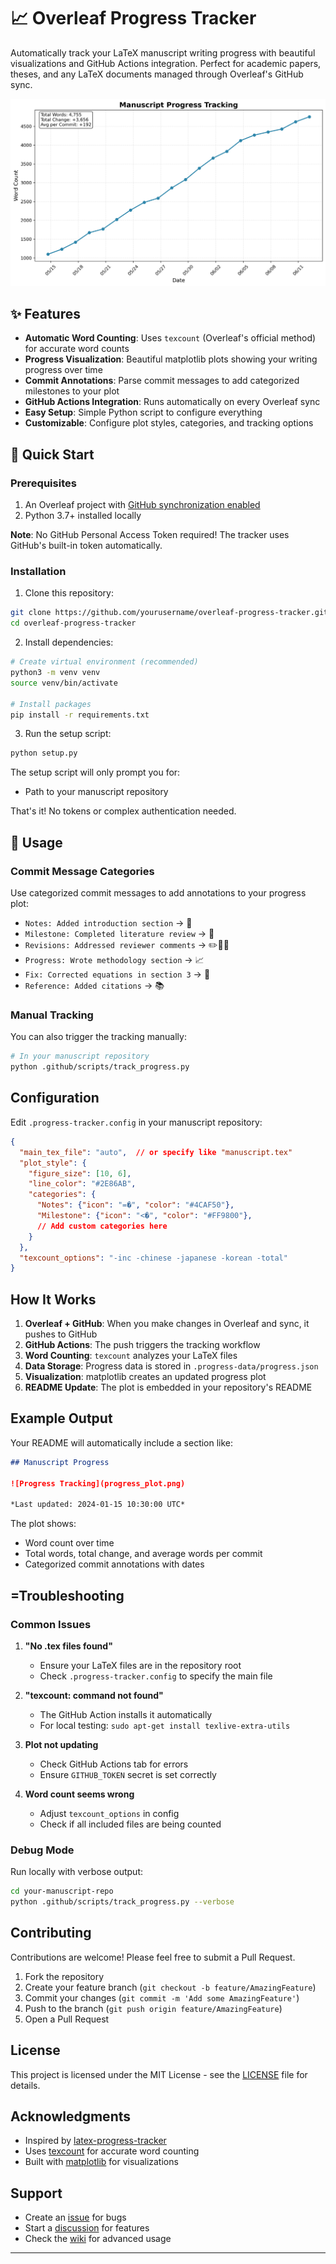 # 📈 Overleaf Progress Tracker

Automatically track your LaTeX manuscript writing progress with beautiful visualizations and GitHub Actions integration. Perfect for academic papers, theses, and any LaTeX documents managed through Overleaf's GitHub sync.

![Example Progress Plot](docs/example_plot.png)

## ✨ Features

- **Automatic Word Counting**: Uses `texcount` (Overleaf's official method) for accurate word counts
- **Progress Visualization**: Beautiful matplotlib plots showing your writing progress over time
- **Commit Annotations**: Parse commit messages to add categorized milestones to your plot
- **GitHub Actions Integration**: Runs automatically on every Overleaf sync
- **Easy Setup**: Simple Python script to configure everything
- **Customizable**: Configure plot styles, categories, and tracking options

## 🚀 Quick Start

### Prerequisites

1. An Overleaf project with [GitHub synchronization enabled](https://www.overleaf.com/learn/how-to/Git_Integration_and_GitHub_Synchronization)
2. Python 3.7+ installed locally

**Note**: No GitHub Personal Access Token required! The tracker uses GitHub's built-in token automatically.

### Installation

1. Clone this repository:
```bash
git clone https://github.com/yourusername/overleaf-progress-tracker.git
cd overleaf-progress-tracker
```

2. Install dependencies:
```bash
# Create virtual environment (recommended)
python3 -m venv venv
source venv/bin/activate

# Install packages
pip install -r requirements.txt
```

3. Run the setup script:
```bash
python setup.py
```

The setup script will only prompt you for:
- Path to your manuscript repository

That's it! No tokens or complex authentication needed.

## 📝 Usage

### Commit Message Categories

Use categorized commit messages to add annotations to your progress plot:

- `Notes: Added introduction section` → 📝
- `Milestone: Completed literature review` → 🎯
- `Revisions: Addressed reviewer comments` → ✏️
- `Progress: Wrote methodology section` → 📈
- `Fix: Corrected equations in section 3` → 🔧
- `Reference: Added citations` → 📚

### Manual Tracking

You can also trigger the tracking manually:

```bash
# In your manuscript repository
python .github/scripts/track_progress.py
```

## Configuration

Edit `.progress-tracker.config` in your manuscript repository:

```json
{
  "main_tex_file": "auto",  // or specify like "manuscript.tex"
  "plot_style": {
    "figure_size": [10, 6],
    "line_color": "#2E86AB",
    "categories": {
      "Notes": {"icon": "=�", "color": "#4CAF50"},
      "Milestone": {"icon": "<�", "color": "#FF9800"},
      // Add custom categories here
    }
  },
  "texcount_options": "-inc -chinese -japanese -korean -total"
}
```

## How It Works

1. **Overleaf + GitHub**: When you make changes in Overleaf and sync, it pushes to GitHub
2. **GitHub Actions**: The push triggers the tracking workflow
3. **Word Counting**: `texcount` analyzes your LaTeX files
4. **Data Storage**: Progress data is stored in `.progress-data/progress.json`
5. **Visualization**: matplotlib creates an updated progress plot
6. **README Update**: The plot is embedded in your repository's README

## Example Output

Your README will automatically include a section like:

```markdown
## Manuscript Progress

![Progress Tracking](progress_plot.png)

*Last updated: 2024-01-15 10:30:00 UTC*
```

The plot shows:
- Word count over time
- Total words, total change, and average words per commit
- Categorized commit annotations with dates

## =Troubleshooting

### Common Issues

1. **"No .tex files found"**
   - Ensure your LaTeX files are in the repository root
   - Check `.progress-tracker.config` to specify the main file

2. **"texcount: command not found"**
   - The GitHub Action installs it automatically
   - For local testing: `sudo apt-get install texlive-extra-utils`

3. **Plot not updating**
   - Check GitHub Actions tab for errors
   - Ensure `GITHUB_TOKEN` secret is set correctly

4. **Word count seems wrong**
   - Adjust `texcount_options` in config
   - Check if all included files are being counted

### Debug Mode

Run locally with verbose output:
```bash
cd your-manuscript-repo
python .github/scripts/track_progress.py --verbose
```

## Contributing

Contributions are welcome! Please feel free to submit a Pull Request.

1. Fork the repository
2. Create your feature branch (`git checkout -b feature/AmazingFeature`)
3. Commit your changes (`git commit -m 'Add some AmazingFeature'`)
4. Push to the branch (`git push origin feature/AmazingFeature`)
5. Open a Pull Request

## License

This project is licensed under the MIT License - see the [LICENSE](LICENSE) file for details.

## Acknowledgments

- Inspired by [latex-progress-tracker](https://github.com/tjburch/latex-progress-tracker)
- Uses [texcount](https://app.uio.no/ifi/texcount/) for accurate word counting
- Built with [matplotlib](https://matplotlib.org/) for visualizations

## Support

- Create an [issue](https://github.com/yourusername/overleaf-progress-tracker/issues) for bugs
- Start a [discussion](https://github.com/yourusername/overleaf-progress-tracker/discussions) for features
- Check the [wiki](https://github.com/yourusername/overleaf-progress-tracker/wiki) for advanced usage

---
